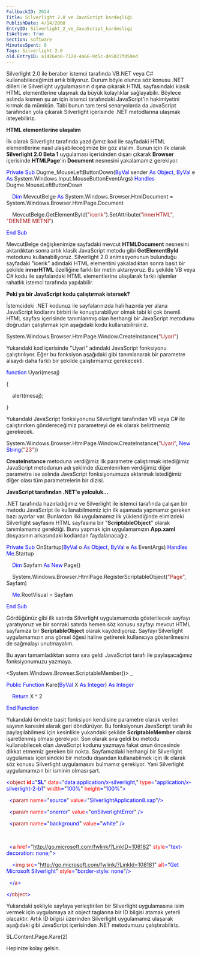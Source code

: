 ```yaml
---
FallbackID: 2024
Title: Silverlight 2.0 ve JavaScript kardeşliği
PublishDate: 4/14/2008
EntryID: Silverlight_2_ve_JavaScript_kardesligi
IsActive: True
Section: software
MinutesSpent: 0
Tags: Silverlight 2.0
old.EntryID: a1426eb0-7120-4a66-9d5c-de5027fd59ed
---
```

Silverlight 2.0 ile beraber istemci tarafında VB.NET veya C\#
kullanabileceğimizi artık biliyoruz. Durum böyle olunca söz konusu .NET
dilleri ile Silverlight uygulamasının dışına çıkarak HTML sayfasındaki
klasik HTML elementlerine ulaşmak da büyük kolaylıklar sağlayabilir.
Böylece aslında kısmen şu an için istemci tarafındaki JavaScript'in
hakimiyetini kırmak da mümkün. Tabi bunun tam tersi senaryolarda da
JavaScript tarafından yola çıkarak Silverlight içerisinde .NET
metodlarına ulaşmak isteyebiliriz.

**HTML elementlerine ulaşalım**

İlk olarak Silverlight tarafında yazdığımız kod ile sayfadaki HTML
elementlerine nasıl ulaşabileceğimize bir göz atalım. Bunun için ilk
olarak **Silverlight 2.0 Beta 1** uygulaması içerisinden dışarı çıkarak
**Browser** içerisinde **HTMLPage**'in **Document** nesnesini
yakalamamız gerekiyor.

<span style="color: blue;">Private</span> <span
style="color: blue;">Sub</span> Dugme\_MouseLeftButtonDown(<span
style="color: blue;">ByVal</span> sender <span
style="color: blue;">As</span> <span style="color: blue;">Object</span>,
<span style="color: blue;">ByVal</span> e <span
style="color: blue;">As</span>
System.Windows.Input.MouseButtonEventArgs) <span
style="color: blue;">Handles</span> Dugme.MouseLeftButtonDown

    <span style="color: blue;">Dim</span> MevcutBelge <span
style="color: blue;">As</span> System.Windows.Browser.HtmlDocument =
System.Windows.Browser.HtmlPage.Document

    MevcutBelge.GetElementById(<span
style="color: #a31515;">"icerik"</span>).SetAttribute(<span
style="color: #a31515;">"innerHTML"</span>, <span
style="color: #a31515;">"DENEME METNİ"</span>)

<span style="color: blue;">End</span> <span
style="color: blue;">Sub</span>

MevcutBelge değişkenimize sayfadaki mevcut **HTMLDocument** nesnesini
aktardıktan sonra artık klasik JavaScript metodu gibi **GetElementById**
metodunu kullanabiliyoruz. Silverlight 2.0 animasyonunun bulunduğu
sayfadaki "icerik" adındaki HTML elementini yakaladıktan sonra basit bir
şekilde **innerHTML** özelliğine farklı bir metin aktarıyoruz. Bu
şekilde VB veya C\# kodu ile sayfalardaki HTML elementlerine ulaşılarak
farklı işlemler rahatlık istemci tarafında yapılabilir.

**Peki ya bir JavaScript kodu çalıştırmak istersek?**

İstemcideki .NET kodunuz ile sayfalarınızda hali hazırda yer alana
JavaScript kodlarını birbiri ile konuşturabiliyor olmak tabi ki çok
önemli. HTML sayfası içerisinde tanımlanmış olan herhangi bir JavaScript
metodunu doğrudan çalıştırmak için aşağıdaki kodu kullanabilirsiniz.

System.Windows.Browser.HtmlPage.Window.CreateInstance(<span
style="color: #a31515;">"Uyari"</span>)

Yukarıdaki kod içerisinde "Uyari" adındaki JavaScript fonksiyonu
çalıştırılıyor. Eğer bu fonksiyon aşağıdaki gibi tanımlanarak bir
parametre alsaydı daha farklı bir şekilde çalıştırmamız gerekecekti.

<span style="color: blue;">function</span> Uyari(mesaj)

{

    alert(mesaj);

}

Yukarıdaki JavaScript fonksiyonunu Silverlight tarafından VB veya C\#
ile çalıştırırken göndereceğimiz parametreyi de ek olarak belirtmemiz
gerekecek.

System.Windows.Browser.HtmlPage.Window.CreateInstance(<span
style="color: #a31515;">"Uyari"</span>, <span
style="color: blue;">New</span> <span
style="color: blue;">String</span>(<span
style="color: #a31515;">"23"</span>))

**CreateInstance** metoduna verdiğimiz ilk parametre çalıştırmak
istediğimiz JavaScript metodunun adı şeklinde düzenlenirken verdiğimiz
diğer parametre ise aslında JavaScript fonksiyonumuza aktarmak
istediğimiz diğer olası tüm parametrelerin bir dizisi.

**JavaScript tarafından .NET'e yolculuk...**

.NET tarafında hazırladığımız ve Silverlight ile istemci tarafında
çalışan bir metodu JavaScript ile kullanabilmemiz için ilk aşamada
yapmamız gereken bazı ayarlar var. Bunlardan ilki uygulamamız ilk
yüklendiğinde elimizdeki Silverlight sayfasını HTML sayfasına bir
"**ScriptableObject**" olarak tanımlamamız gerektiği. Bunu yapmak için
uygulamamızın **App.xaml** dosyasının arkasındaki kodlardan
faydalanacağız.

<span style="color: blue;">Private</span> <span
style="color: blue;">Sub</span> OnStartup(<span
style="color: blue;">ByVal</span> o <span style="color: blue;">As</span>
<span style="color: blue;">Object</span>, <span
style="color: blue;">ByVal</span> e <span style="color: blue;">As</span>
EventArgs) <span style="color: blue;">Handles</span> <span
style="color: blue;">Me</span>.Startup

    <span style="color: blue;">Dim</span> Sayfam <span
style="color: blue;">As</span> <span style="color: blue;">New</span>
Page()

    System.Windows.Browser.HtmlPage.RegisterScriptableObject(<span
style="color: #a31515;">"Page"</span>, Sayfam)

    <span style="color: blue;">Me</span>.RootVisual = Sayfam

<span style="color: blue;">End</span> <span
style="color: blue;">Sub</span>

Gördüğünüz gibi ilk satırda Silverlight uygulamamızda gösterilecek
sayfayı yaratıyoruz ve bir sonraki satırda hemen söz konusu sayfayı
mevcut HTML sayfamıza bir **ScriptableObject** olarak kaydediyoruz.
Sayfayı Silverlight uygulamamızın ana görsel öğesi haline getirerek
kullanıcıya gösterilmesini de sağmalayı unutmayalım.

Bu ayarı tamamladıktan sonra sıra geldi JavaScript tarafı ile
paylaşacağımız fonksiyonumuzu yazmaya.

\<System.Windows.Browser.ScriptableMember()\> \_

<span style="color: blue;">Public</span> <span
style="color: blue;">Function</span> Kare(<span
style="color: blue;">ByVal</span> X <span style="color: blue;">As</span>
<span style="color: blue;">Integer</span>) <span
style="color: blue;">As</span> <span style="color: blue;">Integer</span>

    <span style="color: blue;">Return</span> X \^ 2

<span style="color: blue;">End</span> <span
style="color: blue;">Function</span>

Yukarıdaki örnekte basit fonksiyon kendisine parametre olarak verilen
sayının karesini alarak geri döndürüyor. Bu fonksiyonun JavaScript
tarafı ile paylaşılabilmesi için kesinlikle yukarıdaki şekilde
**ScriptableMember** olarak işaretlenmiş olması gerekiyor. Son olarak
sıra geldi bu metodu kullanabilecek olan JavaScript kodunu yazmaya fakat
onun öncesinde dikkat etmemiz gereken bir nokta. Sayfamızdaki herhangi
bir Silverlight uygulaması içerisindeki bir metodu dışarıdan
kullanabilmek için ilk olarak söz konusu Silverlight uygulamasını
bulmamız gerekiyor. Yani Silverlight uygulamamızın bir isminin olması
şart.

<span style="color: blue;">\<</span><span
style="color: #a31515;">object</span><span style="color: blue;">
</span><span style="color: red;">**id**</span><span
style="color: blue;">**=**</span>"<span
style="color: blue;">**SL**</span>"<span style="color: blue;">
</span><span style="color: red;">data</span><span
style="color: blue;">=</span>"<span
style="color: blue;">data:application/x-silverlight,</span>"<span
style="color: blue;"> </span><span style="color: red;">type</span><span
style="color: blue;">=</span>"<span
style="color: blue;">application/x-silverlight-2-b1</span>"<span
style="color: blue;"> </span><span style="color: red;">width</span><span
style="color: blue;">=</span>"<span
style="color: blue;">100%</span>"<span style="color: blue;">
</span><span style="color: red;">height</span><span
style="color: blue;">=</span>"<span
style="color: blue;">100%</span>"<span style="color: blue;">\></span>

<span style="color: blue;">  \<</span><span
style="color: #a31515;">param</span><span style="color: blue;">
</span><span style="color: red;">name</span><span
style="color: blue;">=</span>"<span
style="color: blue;">source</span>"<span style="color: blue;">
</span><span style="color: red;">value</span><span
style="color: blue;">=</span>"<span
style="color: blue;">SilverlightApplication8.xap</span>"<span
style="color: blue;">/\></span>

<span style="color: blue;">  \<</span><span
style="color: #a31515;">param</span><span style="color: blue;">
</span><span style="color: red;">name</span><span
style="color: blue;">=</span>"<span
style="color: blue;">onerror</span>"<span style="color: blue;">
</span><span style="color: red;">value</span><span
style="color: blue;">=</span>"<span
style="color: blue;">onSilverlightError</span>"<span
style="color: blue;"> /\></span>

<span style="color: blue;">  \<</span><span
style="color: #a31515;">param</span><span style="color: blue;">
</span><span style="color: red;">name</span><span
style="color: blue;">=</span>"<span
style="color: blue;">background</span>"<span style="color: blue;">
</span><span style="color: red;">value</span><span
style="color: blue;">=</span>"<span
style="color: blue;">white</span>"<span style="color: blue;"> /\></span>

 

<span style="color: blue;">  \<</span><span
style="color: #a31515;">a</span><span style="color: blue;"> </span><span
style="color: red;">href</span><span style="color: blue;">=</span>"<span
style="color: blue;">http://go.microsoft.com/fwlink/?LinkID=108182</span>"<span
style="color: blue;"> </span><span style="color: red;">style</span><span
style="color: blue;">=</span>"<span
style="color: blue;">text-decoration: none;</span>"<span
style="color: blue;">\></span>

<span style="color: blue;">    \<</span><span
style="color: #a31515;">img</span><span style="color: blue;">
</span><span style="color: red;">src</span><span
style="color: blue;">=</span>"<span
style="color: blue;">http://go.microsoft.com/fwlink/?LinkId=108181</span>"<span
style="color: blue;"> </span><span style="color: red;">alt</span><span
style="color: blue;">=</span>"<span style="color: blue;">Get Microsoft
Silverlight</span>"<span style="color: blue;"> </span><span
style="color: red;">style</span><span
style="color: blue;">=</span>"<span style="color: blue;">border-style:
none</span>"<span style="color: blue;">/\></span>

<span style="color: blue;">  \</</span><span
style="color: #a31515;">a</span><span style="color: blue;">\></span>

<span style="color: blue;">\</</span><span
style="color: #a31515;">object</span><span
style="color: blue;">\></span>

Yukarıdaki şekliyle sayfaya yerleştirilen bir Silverlight uygulamasına
isim vermek için uygulamaya ait object taglarına bir ID bilgisi atamak
yeterli olacaktır. Artık ID bilgisi üzerinden Silverlight uygulamamız
ulaşarak aşağıdaki gibi JavaScript içerisinden .NET metodumuzu
çalıştırabiliriz.

SL.Content.Page.Kare(2)

Hepinize kolay gelsin.


